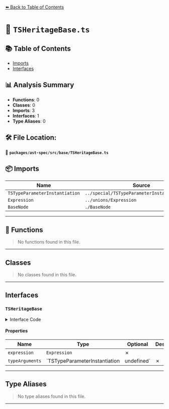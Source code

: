 [⬅️ Back to Table of Contents](../../../../index.md)

# 📄 `TSHeritageBase.ts`

## 📚 Table of Contents

- [Imports](#imports)
- [Interfaces](#interfaces)

## 📊 Analysis Summary

- **Functions**: 0
- **Classes**: 0
- **Imports**: 3
- **Interfaces**: 1
- **Type Aliases**: 0

## 🛠️ File Location:
📂 **`packages/ast-spec/src/base/TSHeritageBase.ts`**

## 📦 Imports

| Name | Source |
|------|--------|
| `TSTypeParameterInstantiation` | `../special/TSTypeParameterInstantiation/spec` |
| `Expression` | `../unions/Expression` |
| `BaseNode` | `./BaseNode` |


---

## 🔧 Functions

> No functions found in this file.


---

## Classes

> No classes found in this file.


---

## Interfaces

### `TSHeritageBase`

<details><summary>Interface Code</summary>

```ts
export interface TSHeritageBase extends BaseNode {
  // TODO(#1852) - this should be restricted to MemberExpression | Identifier
  expression: Expression;
  typeArguments: TSTypeParameterInstantiation | undefined;
}
```
</details>

#### Properties

| Name | Type | Optional | Description |
|------|------|----------|-------------|
| `expression` | `Expression` | ✗ |  |
| `typeArguments` | `TSTypeParameterInstantiation | undefined` | ✗ |  |


---

## Type Aliases

> No type aliases found in this file.


---